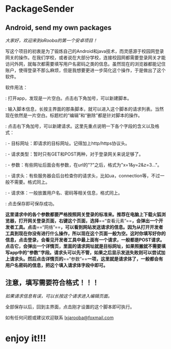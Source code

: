 ﻿# PackageSender
## Android, send my own packages


*大家好，欢迎来到aRooba的第一个安卓项目！*

写这个项目的初衷是为了锻炼自己的Android和java技术，而灵感源于校园网登录网关的操作。在我们学校，或者说在大部分学校，连接校园网都需要登录网关才能访问外网，就每次都需要填写用户名密码之类的信息。虽然现在的浏览器都能记住账户，使得登录不那么麻烦，但是我想要更进一步简化这个操作，于是做出了这个软件。

软件用法：

: 打开app，发现是一片空白。点击右下角加号，可以新建脚本。

: 输入脚本信息，长按主界面的那条脚本，就可以进入这个脚本的请求列表。当然现在依然是一片空白。标题栏的“编辑”和“删除”都是针对脚本的操作。

: 点击右下角加号，可以新建请求。这里先重点说明一下各个字段的含义以及格式：

: - 目标网址：即请求的目标网址。记得加上http/https协议头。

: - 请求类型：暂时只有GET和POST两种，对于登录网关来说足够了。

: - 参数：有些网址后面会有参数，在url的"?"之后，格式为"x=1&y=2&z=3..."。

: - 请求头：有些服务器会后台检查你的请求头，比如ua，connection等，不过一般不需要。格式同上。

: - 请求体：一般放置用户名、密码等相关信息，格式同上。

: 点击保存即可保存成功。

**这里请求中的各个参数都要严格按照网关登录的标准来。推荐在电脑上下载火狐浏览器，打开网关登录页面，右键这个页面，选择**==“查看元素”==**，会弹出一个开发者工具。点击**==“网络”==**，可以看到网站发送请求的信息。因为从打开开发者工具到现在你没有进行什么操作，所以现在这个页面一般为空。这时你填写好你的信息，点击登录，会看见开发者工具中最上面有一个请求，一般都是POST请求。点击它，会弹出一个详情页，里面的请求网址就是目标网址，如果照搬就不需要填写app中的“参数”字段。请求头可以先不管，如果之后显示发送失败则可以尝试加上请求头。然后点击详情页的**==“参数”==**一项，这里就是请求体了，一般都会有用户名密码的信息，把这个填入请求体字段中即可。**

## 注意，填写需要符合格式！！！

*如果请求信息有误，可以长按这个请求进入编辑页面。*

全部保存以后，回到主界面，点击刚才设置的这个脚本即可执行。

如有任何问题或建议欢迎联系 lxjarooba@foxmail.com

# enjoy it!!!
